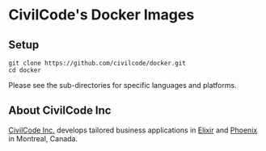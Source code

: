 # CivilCode's Docker Images

## Setup

    git clone https://github.com/civilcode/docker.git
    cd docker

Please see the sub-directories for specific languages and platforms.

## About CivilCode Inc

[CivilCode Inc.](http://www.civilcode.io) develops tailored business applications in
[Elixir](http://elixir-lang.org/) and [Phoenix](http://www.phoenixframework.org/) in Montreal, Canada.
